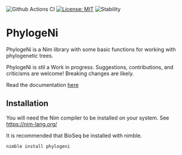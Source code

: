 ![Github Actions CI](https://github.com/kerrycobb/phylogeni/actions/workflows/tests.yml/badge.svg)
[![License: MIT](https://img.shields.io/badge/License-MIT-yellow.svg)](https://opensource.org/licenses/MIT)
![Stability](https://img.shields.io/badge/stability-experimental-orange.svg)

# PhylogeNi
PhylogeNi is a Nim library with some basic functions for working with phylogenetic trees.

PhylogeNi is stil a Work in progress. Suggestions, contributions, and criticisms are welcome! Breaking changes are likely.

Read the documentation [here](https://kerrycobb.github.io/PhylogeNi)

## Installation
You will need the Nim compiler to be installed on your system. See https://nim-lang.org/

It is recommended that BioSeq be installed with nimble.

`nimble install phylogeni`


<!-- ## Usage 

API documentation at https://kerrycobb.github.io/PhylogeNi/

### Construct a tree
```Nim
import phylogeni

let
  a = Node[void](label: "A")
  b = Node[void](label: "B")
  c = Node[void](label: "C")
  d = Node[void](label: "D")
  e = Node[void](label: "E")
  f = Node[void](label: "F")
  g = Node[void](label: "G")
  tree = Tree[void](root: a, rooted: true)

a.add_child(b)
a.add_child(c)
c.add_child(d)
c.add_child(e)
e.add_child(f)
e.add_child(g)
```

### Tree Traversals

##### Preorder Traversal
```nim
for i in tree.preorder(): 
  echo i.label
```

##### Postorder Traversal
```nim
for i in tree.postorder(): 
  echo i.label
```

##### Level Order Traversal
```nim
for i in tree.levelorder(): 
  echo i.label
```

##### Inorder Traversal
```nim
for i in tree.inorder():
  echo i.label
```

##### Traverse Leaves
```nim
for i in tree.iterleaves(): 
  echo i.label
```

##### Newick Order Traversal
Used for generating newick files. A hybrid of preorder and post order traversal
where all internal nodes are visited twice.
```nim
for i in tree.newickorder(): 
  echo "Name: ", i.node[], ", ", "First visit: ", i.firstVisit   
```

### Ladderize Tree
```nim
tree.ladderize(ascending=false)
for i in tree.preorder(): 
  echo i.label

tree.ladderize(ascending=true)
for i in tree.preorder(): 
  echo i.label
```

### Prune Tree
```nim
tree.prune(e)
for i in tree.preorder():
  echo i.label
```

### Reading Newick String
```nim
var
  tree = Tree[string]()
  str = "[&R]((C:1.0[&data],D:1.0[&data])B:1.0[&data],(F:1.0[&data],G:1.0[&data])E:1.0[&data])A:1.0[&data];"
tree.parseNewickString(str)
```

### Write Newick String 
```nim
var s = tree.writeNewickString()
```

### Read Newick File
```nim 
var
  tree = Tree[void]()
tree.parseNewickFile("tree.nwk")
```

### Write Newick File
```nim
tree.writeNewickFile("tree.nwk")
```

### Simulating Trees
##### Yule Pure Birth
```nim
import random
randomize()
var tree = uniformPureBirth(10)
```

##### Birth Death
```nim
import random
randomize()
var tree = uniformBirthDeath(10, rerun=true)
``` -->
